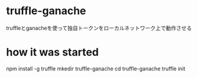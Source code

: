 # truffle-ganache
truffleとganacheを使って独自トークンをローカルネットワーク上で動作させる

# how it was started
npm install -g truffle
mkedir truffle-ganache
cd truffle-ganache
truffle init